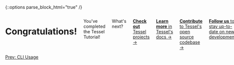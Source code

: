 {::options parse_block_html="true" /}

<div class="row">
<div class="large-12 columns">

# Congratulations!

You've completed the Tessel Tutorial!

<p class="moduleStep">What's next?</p>

<a href="http://technical.io/projects" target="0"><b>Check out</b> Tessel projects →</a>

<a href="//tessel.io/docs" target="0"><b>Learn more</b> in Tessel's docs →</a>

<a href="https//github.com/tessel/project" target="2"><b>Contribute</b> to Tessel's open source codebase →</a>

<a href="http://twitter.com/technicalhumans" target="1"><b>Follow us</b> to stay up-to-date on new developments:</a>

<a href="http://twitter.com/technicalhumans" target="_new"><img src="images/tw.svg" class="social"></a>
<a href="http://facebook.com/technicallyamachine" target="_new"><img src="images/fb.svg" class="social"></a>
<a href="http://plus.google.com/103029349995646385959" target="_new"><img src="images/g.svg" class="social"></a>

</div>
</div>

<div class="greyBar"></div>

<div class="row">
<div class="large-6 columns left">
  <a href="usage.html" class="bottomButton button">Prev: CLI Usage</a>
</div>
</div>
